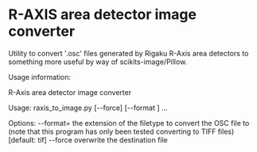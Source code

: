 R-AXIS area detector image converter
================================

Utility to convert '.osc' files generated by Rigaku R-Axis area
detectors to something more useful by way of scikits-image/Pillow.

Usage information:

  R-Axis area detector image converter
  
  Usage:
    raxis_to_image.py [--force] [--format <ext>] <oscfile>...
  
  Options:
    --format=<ext>    the extension of the filetype to convert the OSC file to
                      (note that this program has only been tested converting
                      to TIFF files) [default: tif]
    --force           overwrite the destination file
